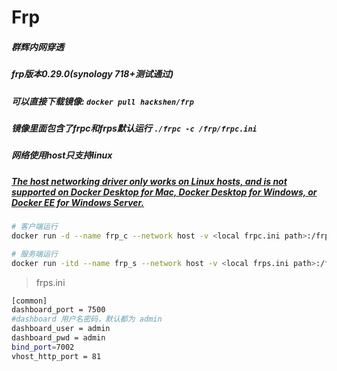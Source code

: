 # Frp

##### 群辉内网穿透
##### frp版本0.29.0(synology 718+测试通过)
##### 可以直接下载镜像: `docker pull hackshen/frp`
##### 镜像里面包含了frpc和frps默认运行 `./frpc -c /frp/frpc.ini`
##### 网络使用host只支持linux
##### [The host networking driver only works on Linux hosts, and is not supported on Docker Desktop for Mac, Docker Desktop for Windows, or Docker EE for Windows Server.](https://docs.docker.com/network/host/)
```bash
# 客户端运行
docker run -d --name frp_c --network host -v <local frpc.ini path>:/frp/frpc.ini hackshen/frp 

# 服务端运行
docker run -itd --name frp_s --network host -v <local frps.ini path>:/frp/frps.ini hackshen/frp /bin/sh -c './frps -c frps.ini'
```

>  frps.ini
```bash
[common]
dashboard_port = 7500
#dashboard 用户名密码，默认都为 admin
dashboard_user = admin
dashboard_pwd = admin
bind_port=7002
vhost_http_port = 81
```

